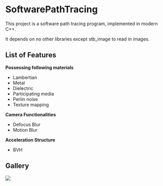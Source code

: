 # SoftwarePathTracing
This project is a software path tracing program, implemented in modern C++. 

It depends on no other libraries except stb_image to read in images.

## List of Features 
**Possessing following materials**
+ Lambertian
+ Metal
+ Dielectric
+ Participating media
+ Perlin noise
+ Texture mapping

**Camera Functionalities**
+ Defocus Blur
+ Motion Blur

**Acceleration Structure**
+ BVH

## Gallery
![](https://github.com/wcvanvan/Renderer/blob/main/samples/sample2.jpg)
